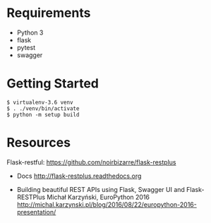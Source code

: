 Requirements
============

- Python 3
- flask
- pytest
- swagger

Getting Started
===============
```
$ virtualenv-3.6 venv
$ . ./venv/bin/activate
$ python -m setup build
```

Resources
=========

Flask-restful: https://github.com/noirbizarre/flask-restplus

- Docs
  http://flask-restplus.readthedocs.org

- Building beautiful REST APIs using Flask, Swagger UI and Flask-RESTPlus
  Michał Karzyński, EuroPython 2016
  http://michal.karzynski.pl/blog/2016/08/22/europython-2016-presentation/


